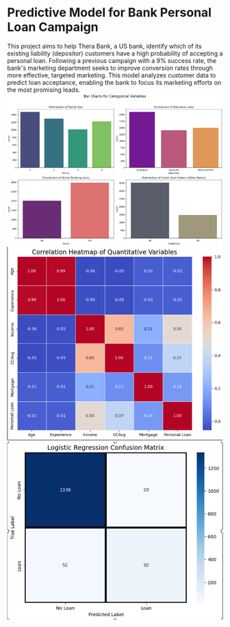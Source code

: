 
# Predictive Model for Bank Personal Loan Campaign 
This project aims to help Thera Bank, a US bank, identify which of its existing liability (depositor) customers have a high probability of accepting a personal loan. Following a previous campaign with a 9% success rate, the bank's marketing department seeks to improve conversion rates through more effective, targeted marketing. This model analyzes customer data to predict loan acceptance, enabling the bank to focus its marketing efforts on the most promising leads.
![Bar charts showing distributions of categorical variables](BAR%20CHART%20FOR%20CATEGORICAL%20VARIABLES.png)
![Correlation heatmap of quantitative variables](CORRELATION%20HEATMAP.png)
![Confusion matrix for model predictions](CONFUSION%20MATRIX.png)
